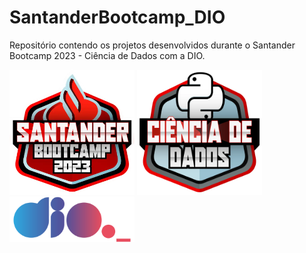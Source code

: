# SantanderBootcamp_DIO

Repositório contendo os projetos desenvolvidos durante o Santander Bootcamp 2023 - Ciência de Dados com a DIO.

<div style "display: inline">
<img width='200' height='200' src="/Logos/Santander Bootcamp Logo.webp" />
<img width='200' height='200' src="/Logos/Santander Dados Logo.webp" />
<img width='200' src="/Logos/logo DIO.webp" />
</div>

